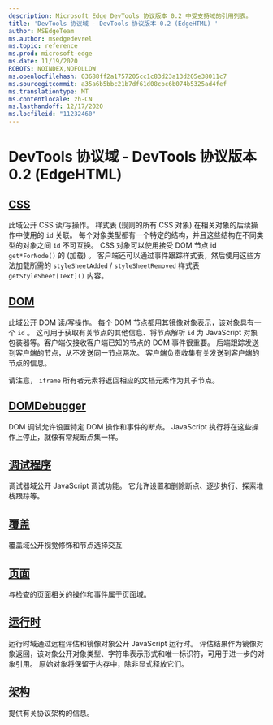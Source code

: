 ```yaml
---
description: Microsoft Edge DevTools 协议版本 0.2 中受支持域的引用列表。
title: 'DevTools 协议域 - DevTools 协议版本 0.2 (EdgeHTML) '
author: MSEdgeTeam
ms.author: msedgedevrel
ms.topic: reference
ms.prod: microsoft-edge
ms.date: 11/19/2020
ROBOTS: NOINDEX,NOFOLLOW
ms.openlocfilehash: 03688ff2a1757205cc1c83d23a13d205e38011c7
ms.sourcegitcommit: a35a6b5bbc21b7df61d08cbc6b074b5325ad4fef
ms.translationtype: MT
ms.contentlocale: zh-CN
ms.lasthandoff: 12/17/2020
ms.locfileid: "11232460"
---
```

# DevTools 协议域 - DevTools 协议版本 0.2 (EdgeHTML)   

## [CSS](css.md)  

此域公开 CSS 读/写操作。 样式表 (规则的所有 CSS 对象) 在相关对象的后续操作中使用的 `id` 关联。 每个对象类型都有一个特定的结构，并且这些结构在不同类型的对象之间 `id` 不可互换。 CSS 对象可以使用接受 DOM 节点 id `get*ForNode()` 的 (加载) 。 客户端还可以通过事件跟踪样式表，然后使用这些方法加载所需的 `styleSheetAdded` / `styleSheetRemoved` 样式表 `getStyleSheet[Text]()` 内容。
## [DOM](dom.md)
此域公开 DOM 读/写操作。 每个 DOM 节点都用其镜像对象表示，该对象具有一个 `id` 。 这可用于获取有关节点的其他信息、将节点解析 `id` 为 JavaScript 对象包装器等。客户端仅接收客户端已知的节点的 DOM 事件很重要。 后端跟踪发送到客户端的节点，从不发送同一节点两次。 客户端负责收集有关发送到客户端的节点的信息。<p>请注意， `iframe` 所有者元素将返回相应的文档元素作为其子节点。</p>
## [DOMDebugger](domdebugger.md)
DOM 调试允许设置特定 DOM 操作和事件的断点。 JavaScript 执行将在这些操作上停止，就像有常规断点集一样。
## [调试程序](debugger.md)
调试器域公开 JavaScript 调试功能。 它允许设置和删除断点、逐步执行、探索堆栈跟踪等。
## [覆盖](overlay.md)
覆盖域公开视觉修饰和节点选择交互
## [页面](page.md)
与检查的页面相关的操作和事件属于页面域。
## [运行时](runtime.md)
运行时域通过远程评估和镜像对象公开 JavaScript 运行时。 评估结果作为镜像对象返回，该对象公开对象类型、字符串表示形式和唯一标识符，可用于进一步的对象引用。 原始对象将保留于内存中，除非显式释放它们。
## [架构](schema.md)
提供有关协议架构的信息。
